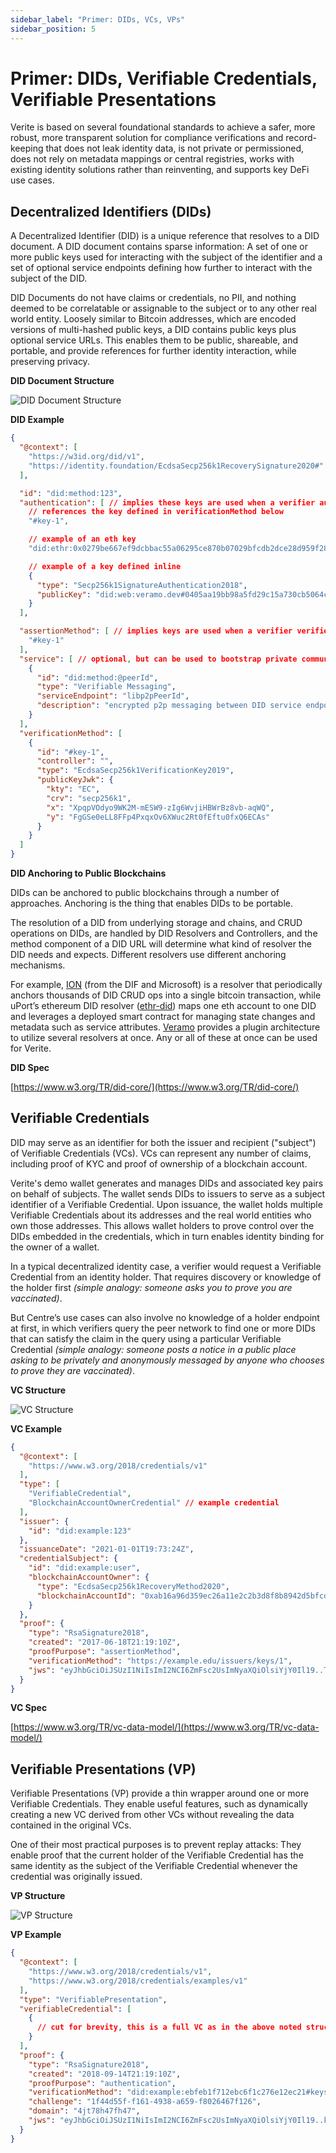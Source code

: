 ```yaml
---
sidebar_label: "Primer: DIDs, VCs, VPs"
sidebar_position: 5
---
```


# Primer: DIDs, Verifiable Credentials, Verifiable Presentations

Verite is based on several foundational standards to achieve a safer, more robust, more transparent solution for compliance verifications and record-keeping that does not leak identity data, is not private or permissioned, does not rely on metadata mappings or central registries, works with existing identity solutions rather than reinventing, and supports key DeFi use cases.

## Decentralized Identifiers (DIDs)

A Decentralized Identifier (DID) is a unique reference that resolves to a DID document. A DID document contains sparse information: A set of one or more public keys used for interacting with the subject of the identifier and a set of optional service endpoints defining how further to interact with the subject of the DID.

DID Documents do not have claims or credentials, no PII, and nothing deemed to be correlatable or assignable to the subject or to any other real world entity. Loosely similar to Bitcoin addresses, which are encoded versions of multi-hashed public keys, a DID contains public keys plus optional service URLs. This enables them to be public, shareable, and portable, and provide references for further identity interaction, while preserving privacy.

**DID Document Structure**

![DID Document Structure](/img/docs/did_doc_structure.png "DID Document Structure")

**DID Example**

<!-- prettier-ignore -->
```json
{
  "@context": [
    "https://w3id.org/did/v1",
    "https://identity.foundation/EcdsaSecp256k1RecoverySignature2020#"
  ],

  "id": "did:method:123",
  "authentication": [ // implies these keys are used when a verifier authenticates a subject
    // references the key defined in verificationMethod below
    "#key-1",

    // example of an eth key
    "did:ethr:0x0279be667ef9dcbbac55a06295ce870b07029bfcdb2dce28d959f2815b16f81798#controller",

    // example of a key defined inline
    {
      "type": "Secp256k1SignatureAuthentication2018",
      "publicKey": "did:web:veramo.dev#0405aa19bb98a5fd29c15a730cb5064ca128dea19247b896b1a7bdad0b4bccccda9b47366cd1359e740d938e5a47d7bed0501150e8a1623805ac47c489421b1506"
    }
  ],

  "assertionMethod": [ // implies keys are used when a verifier verifies claims about this DID
    "#key-1"
  ],
  "service": [ // optional, but can be used to bootstrap private communication
    {
      "id": "did:method:@peerId",
      "type": "Verifiable Messaging",
      "serviceEndpoint": "libp2pPeerId",
      "description": "encrypted p2p messaging between DID service endpoints"
    }
  ],
  "verificationMethod": [
    {
      "id": "#key-1",
      "controller": "",
      "type": "EcdsaSecp256k1VerificationKey2019",
      "publicKeyJwk": {
        "kty": "EC",
        "crv": "secp256k1",
        "x": "XpqpVOdyo9WK2M-mESW9-zIg6WvjiHBWrBz8vb-aqWQ",
        "y": "FgGSe0eLL8FFp4PxqxOv6XWuc2Rt0fEftu0fxQ6ECAs"
      }
    }
  ]
}
```

**DID Anchoring to Public Blockchains**

DIDs can be anchored to public blockchains through a number of approaches. Anchoring is the thing that enables DIDs to be portable.

The resolution of a DID from underlying storage and chains, and CRUD operations on DIDs, are handled by DID Resolvers and Controllers, and the method component of a DID URL will determine what kind of resolver the DID needs and expects. Different resolvers use different anchoring mechanisms.

For example, [ION](https://techcommunity.microsoft.com/t5/identity-standards-blog/ion-we-have-liftoff/ba-p/1441555) (from the DIF and Microsoft) is a resolver that periodically anchors thousands of DID CRUD ops into a single bitcoin transaction, while uPort’s ethereum DID resolver ([ethr-did](https://github.com/uport-project/ethr-did)) maps one eth account to one DID and leverages a deployed smart contract for managing state changes and metadata such as service attributes. [Veramo](http://veramo.io/) provides a plugin architecture to utilize several resolvers at once. Any or all of these at once can be used for Verite.

**DID Spec**

[https://www.w3.org/TR/did-core/](https://www.w3.org/TR/did-core/)

## Verifiable Credentials

DID may serve as an identifier for both the issuer and recipient ("subject") of Verifiable Credentials (VCs). VCs can represent any number of claims, including proof of KYC and proof of ownership of a blockchain account.

Verite's demo wallet generates and manages DIDs and associated key pairs on behalf of subjects. The wallet sends DIDs to issuers to serve as a subject identifier of a Verifiable Credential. Upon issuance, the wallet holds multiple Verifiable Credentials about its addresses and the real world entities who own those addresses. This allows wallet holders to prove control over the DIDs embedded in the credentials, which in turn enables identity binding for the owner of a wallet.

In a typical decentralized identity case, a verifier would request a Verifiable Credential from an identity holder. That requires discovery or knowledge of the holder first _(simple analogy: someone asks you to prove you are vaccinated)_.

But Centre’s use cases can also involve no knowledge of a holder endpoint at first, in which verifiers query the peer network to find one or more DIDs that can satisfy the claim in the query using a particular Verifiable Credential _(simple analogy: someone posts a notice in a public place asking to be privately and anonymously messaged by anyone who chooses to prove they are vaccinated)_.

**VC Structure**

![VC Structure](/img/docs/vc_structure.png "VC Structure")

**VC Example**

<!-- prettier-ignore -->
```json
{
  "@context": [
    "https://www.w3.org/2018/credentials/v1"
  ],
  "type": [
    "VerifiableCredential",
    "BlockchainAccountOwnerCredential" // example credential
  ],
  "issuer": {
    "id": "did:example:123"
  },
  "issuanceDate": "2021-01-01T19:73:24Z",
  "credentialSubject": {
    "id": "did:example:user",
    "blockchainAccountOwner": {
      "type": "EcdsaSecp256k1RecoveryMethod2020",
      "blockchainAccountId": "0xab16a96d359ec26a11e2c2b3d8f8b8942d5bfcdb@eip155:1"
    }
  },
  "proof": {
    "type": "RsaSignature2018",
    "created": "2017-06-18T21:19:10Z",
    "proofPurpose": "assertionMethod",
    "verificationMethod": "https://example.edu/issuers/keys/1",
    "jws": "eyJhbGciOiJSUzI1NiIsImI2NCI6ZmFsc2UsImNyaXQiOlsiYjY0Il19..TCYt5XsITJX1CxPCT8yAV-TVkIEq_PbChOMqsLfRoPsnsgw5WEuts01mq-pQy7UJiN5mgRxD-WUcX16dUEMGlv50aqzpqh4Qktb3rk-BuQy72IFLOqV0G_zS245-kronKb78cPN25DGlcTwLtjPAYuNzVBAh4vGHSrQyHUdBBPM"
  }
}
```

**VC Spec**

[https://www.w3.org/TR/vc-data-model/](https://www.w3.org/TR/vc-data-model/)

## Verifiable Presentations (VP)

Verifiable Presentations (VP) provide a thin wrapper around one or more Verifiable Credentials. They enable useful features, such as dynamically creating a new VC derived from other VCs without revealing the data contained in the original VCs.

One of their most practical purposes is to prevent replay attacks: They enable proof that the current holder of the Verifiable Credential has the same identity as the subject of the Verifiable Credential whenever the credential was originally issued.

**VP Structure**

![VP Structure](/img/docs/vp_structure.png "VP Structure")

**VP Example**

<!-- prettier-ignore -->
```json
{
  "@context": [
    "https://www.w3.org/2018/credentials/v1",
    "https://www.w3.org/2018/credentials/examples/v1"
  ],
  "type": "VerifiablePresentation",
  "verifiableCredential": [
    {
      // cut for brevity, this is a full VC as in the above noted structure
    }
  ],
  "proof": {
    "type": "RsaSignature2018",
    "created": "2018-09-14T21:19:10Z",
    "proofPurpose": "authentication",
    "verificationMethod": "did:example:ebfeb1f712ebc6f1c276e12ec21#keys-1",
    "challenge": "1f44d55f-f161-4938-a659-f8026467f126",
    "domain": "4jt78h47fh47",
    "jws": "eyJhbGciOiJSUzI1NiIsImI2NCI6ZmFsc2UsImNyaXQiOlsiYjY0Il19..kTCYt5XsITJX1CxPCT8yAV-TVIw5WEuts01mq-pQy7UJiN5mgREEMGlv50aqzpqh4Qq_PbChOMqsLfRoPsnsgxD-WUcX16dUOqV0G_zS245-kronKb78cPktb3rk-BuQy72IFLN25DYuNzVBAh"
  }
}
```

